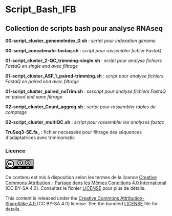 # Script_Bash_IFB 
## Collection de scripts bash pour analyse RNAseq

**00-script_cluster_genomeIndex_0.sh** : _script pour indexation génome_

**00-script_concatenate-fastaq.sh** :  _script pour rassembler fichier FastaQ_

**01-script_cluster_2-QC_trimming-single.sh** : _script pour analyse fichiers FastaQ en single end avec filtrage_

**01-script_cluster_ASF_1_paired-trimming.sh** : _script pour analyse fichiers FastaQ en paired end avec filtrage_

**01-script_cluster_paired_noTrim.sh** : _ssscript pour analyse fichiers FastaQ en paired end sans filtrage_

**02-script_cluster_Count_aggreg.sh** : _script pour rassembler tables de comptage_

**02-script_cluster_multiQC.sh** : _script pour rassembler les analyses fastqc_

**TruSeq3-SE.fa_** : fichier nécessaire pour filtrage des séquences d'adaptatrices avec trimmomatic 

### Licence

![](CC-BY-SA.png)

Ce contenu est mis à disposition selon les termes de la licence [Creative Commons Attribution - Partage dans les Mêmes Conditions 4.0 International](https://creativecommons.org/licenses/by-sa/4.0/deed.fr) (CC BY-SA 4.0). Consultez le fichier [LICENSE](LICENSE) pour plus de détails.

This content is released under the [Creative Commons Attribution-ShareAlike 4.0 ](https://creativecommons.org/licenses/by-sa/4.0/deed.en) (CC BY-SA 4.0) license. See the bundled [LICENSE](LICENSE) file for details.
